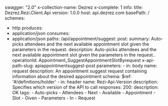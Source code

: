 swagger: "2.0"
x-collection-name: Dezrez
x-complete: 1
info:
  title: Dezrez.Rezi.Client.Api
  version: 1.0.0
host: api.dezrez.com
basePath: /
schemes:
- http
produces:
- application/json
consumes:
- application/json
paths:
  /api/appointment/suggest:
    post:
      summary: Auto-picks attendees and the next available appointment slot given
        the parameters in the request.
      description: Auto-picks attendees and the next available appointment slot given
        the parameters in the request..
      operationId: Appointment_SuggestAppointmentSlotByrequest
      x-api-path-slug: apiappointmentsuggest-post
      parameters:
      - in: body
        name: request
        description: An appointment suggest request containing information about the
          desired appointment
        schema:
          $ref: '#/definitions/holder'
      - in: header
        name: Rezi-Api-Version
        description: Specifies which version of the API to call
      responses:
        200:
          description: OK
      tags:
      - Auto-picks
      - Attendees
      - Next
      - Available
      - Appointment
      - Slot
      - Given
      - Parameters
      - In
      - Request
